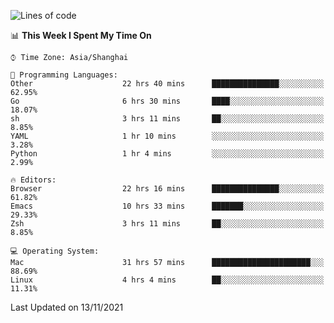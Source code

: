 <!--START_SECTION:waka-->
![Lines of code](https://img.shields.io/badge/From%20Hello%20World%20I%27ve%20Written-34469%20lines%20of%20code-blue)

📊 **This Week I Spent My Time On** 

```text
⌚︎ Time Zone: Asia/Shanghai

💬 Programming Languages: 
Other                    22 hrs 40 mins      ███████████████░░░░░░░░░░   62.95% 
Go                       6 hrs 30 mins       ████░░░░░░░░░░░░░░░░░░░░░   18.07% 
sh                       3 hrs 11 mins       ██░░░░░░░░░░░░░░░░░░░░░░░   8.85% 
YAML                     1 hr 10 mins        ░░░░░░░░░░░░░░░░░░░░░░░░░   3.28% 
Python                   1 hr 4 mins         ░░░░░░░░░░░░░░░░░░░░░░░░░   2.99%

🔥 Editors: 
Browser                  22 hrs 16 mins      ███████████████░░░░░░░░░░   61.82% 
Emacs                    10 hrs 33 mins      ███████░░░░░░░░░░░░░░░░░░   29.33% 
Zsh                      3 hrs 11 mins       ██░░░░░░░░░░░░░░░░░░░░░░░   8.85%

💻 Operating System: 
Mac                      31 hrs 57 mins      ██████████████████████░░░   88.69% 
Linux                    4 hrs 4 mins        ██░░░░░░░░░░░░░░░░░░░░░░░   11.31%

```


 Last Updated on 13/11/2021
<!--END_SECTION:waka-->
